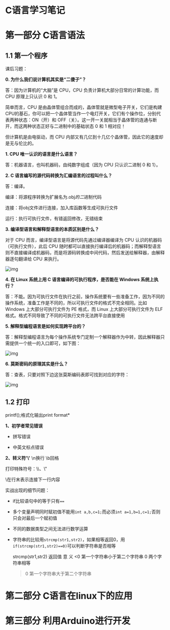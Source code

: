 # C语言学习笔记

# 第一部分 C语言语法

## 1.1 第一个程序

课后习题：

**0. 为什么我们说计算机其实是“二傻子”？**

答：因为计算机的“大脑”是 CPU，CPU 负责计算机大部分日常的计算功能，而 CPU 原理上只认识 0 和 1。

简单而言，CPU 是由晶体管组合而成的，晶体管就是微型电子开关，它们是构建CPU的基石，你可以把一个晶体管当作一个电灯开关，它们有个操作位，分别代表两种状态：ON（开）和 OFF（关）。这一开一关就相当于晶体管的连通与断开，而这两种状态正好与二进制中的基础状态 0 和 1 相对应！

但计算机是由电驱动，而 CPU 内部又有几亿到十几亿个晶体管，因此它的速度却是无与伦比的。

**1. CPU 唯一认识的语言是什么语言？**

答：机器语言，也叫机器码，由纯数字组成（因为 CPU 只认识二进制 0 和 1）。

**2. C 语言编写的源代码转换为汇编语言的过程叫什么？**

答：编译。

编译：将源程序转换为扩展名为.obj*的二*进制代码

连接：将obj文件进行连接，加入库函数等生成可执行文件

运行：执行可执行文件，有错返回修改，无错结束

**3. 编译型语言和解释型语言的本质区别是什么？**

对于 CPU 而言，编译型语言是将源代码先通过编译器编译为 CPU 认识的机器码（可执行文件），此后 CPU 随时都可以直接执行编译后的机器码；而解释型语言则不直接编译成机器码，而是将源码转换成中间代码，然后发送给解释器，由解释器逐句翻译给 CPU 来执行。

![img](https://xxx.ilovefishc.com/forum/201511/20/045841x4wftg34bw3bkkf4.png)

**4. 在 Linux 系统上用 C 语言编译的可执行程序，是否能在 Windows 系统上执行？**

答：不能。因为可执行文件在执行之前，操作系统要有一些准备工作，因为不同的操作系统，准备工作是不同的，所以可执行文件的格式不完全相同。比如 Windows 上大部分可执行文件为 PE 格式，而 Linux 上大部分可执行文件为 ELF 格式。格式不同导致了不同的可执行文件无法跨平台直接使用

**5. 解释型编程语言是如何实现跨平台的？**

答：解释型编程语言为每个操作系统专门定制一个解释器作为中转，因此解释器只需提供一个统一的入口即可，如下图：

![img](https://i.loli.net/2020/10/27/C8NkoHQX3uVcJFn.png)

**6. 莫斯密码的原理其实是什么？**

答：查表，只要对照下边这张莫斯编码表即可找到对应的字符：

![img](https://i.loli.net/2020/10/27/XyAFHJKn71YVfSo.png)

## 1.2 打印

printf();格式化输出print format*

**1、初学者常见错误**

- 拼写错误

- 中英文标点错误

**2、转义符'\\'**
\n换行  \b回格

打印特殊符号：\\\、\\"

\在行末表示连接下一行内容







实战出现的细节问题：

-   if比较语句中的等于只有`==`
-   多个变量声明同时赋初值不能用`int a,b,c=1;`而必须`int a=1,b=1,c=1;`否则只会对最后一个赋初值
-   不同的数据类型之间无法进行数学运算
-   字符串的比较用`strcmp(str1,str2)`，如果相等返回0，用`if(strcmp(str1,str2)==0)`可以判断字符串是否相等


    strcmp(str1,str2)
    返回值        意  义
    <0		第一个字符串小于第二个字符串
     0		两个字符串相等
    >0		第一个字符串大于第二个字符串



# 第二部分 C语言在linux下的应用



# 第三部分 利用Arduino进行开发


